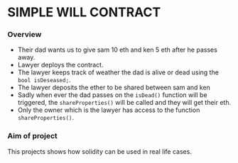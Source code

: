 <h1>SIMPLE WILL CONTRACT</h1>
<h3>Overview</h3>
<ul>
  <li>Their dad wants us to give sam 10 eth and ken 5 eth after he passes away.</li>
  <li>Lawyer deploys the contract.</li>
  <li>The lawyer keeps track of weather the dad is alive or dead using the <code> bool isDeseased;</code>.</li>
  <li>The lawyer deposits the ether to be shared between sam and ken</li>
  <li>Sadly when ever the dad passes on the <code>isDead()</code> function will be triggered, the <code>shareProperties()</code> will be called and they will get their eth.</li>
  <li>Only the owner which is the lawyer has access to the function <code>shareProperties()</code>.</li>
</ul>

<h3>Aim of project</h3>
<p>This projects shows how solidity can be used in real life cases.</p>
